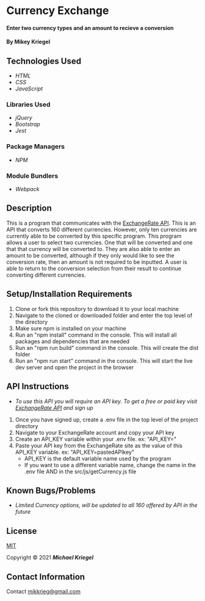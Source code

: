 # Currency Exchange

#### Enter two currency types and an amount to recieve a conversion

#### By Mikey Kriegel

## Technologies Used

* _HTML_
* _CSS_
* _JavaScript_

### Libraries Used
* _jQuery_
* _Bootstrap_
* _Jest_

### Package Managers
* _NPM_

### Module Bundlers
* _Webpack_

## Description

This is a program that communicates with the [ExchangeRate API](https://www.exchangerate-api.com/). This is an API that converts 160 different currencies. However, only ten currencies are currently able to be converted by this specific program. This program allows a user to select two currencies. One that will be converted and one that that currency will be converted to. They are also able to enter an amount to be converted, although if they only would like to see the conversion rate, then an amount is not required to be inputted. A user is able to return to the conversion selection from their result to continue converting different currencies.

## Setup/Installation Requirements

1. Clone or fork this repository to download it to your local machine
2. Navigate to the cloned or downloaded folder and enter the top level of the directory
3. Make sure npm is installed on your machine
4. Run an "npm install" command in the console. This will install all packages and dependencies that are needed
5. Run an "npm run build" command in the console. This will create the dist folder
6. Run an "npm run start" command in the console. This will start the live dev server and open the project in the browser

## API Instructions
* _To use this API you will require an API key. To get a free or paid key visit [ExchangeRate API](https://www.exchangerate-api.com/) and sign up_
1. Once you have signed up, create a .env file in the top level of the project directory
2. Navigate to your ExchangeRate account and copy your API key
3. Create an API_KEY variable within your .env file. ex: "API_KEY=" 
4. Paste your API key from the ExchangeRate site as the value of this API_KEY variable. ex: "API_KEY=pastedAPIkey"
    * API_KEY is the default variable name used by the program
    * If you want to use a different variable name, change the name in the .env file AND in the src/js/getCurrency.js file

## Known Bugs/Problems

* _Limited Currency options, will be updated to all 160 offered by API in the future_

## License

[MIT](https://opensource.org/licenses/MIT)

Copyright &copy; 2021 **_Michael Kriegel_**

## Contact Information

Contact mikkrieg@gmail.com
